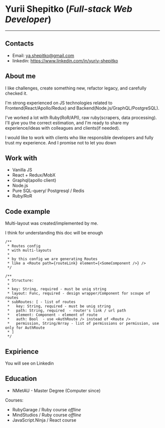 # Yurii Shepitko (_Full-stack Web Developer_)
*********
## Contacts
* Email: ya.shepitko@gmail.com
* linkedin: https://www.linkedin.com/in/yuriy-shepitko

## About me
I like challenges, create something new, refactor legacy, and carefully checked it.

I'm strong experienced on JS technologies related to Frontend(React/Apollo/Redux) and Backend(Node.js/GraphQL/PostgreSQL). 

I've worked a lot with Ruby(RoR/API), raw ruby(scrapers, data processing). I'll give you the correct estimation, and I'm ready to share my experience/ideas with colleagues and clients(if needed).

I would like to work with clients who like responsible developers and fully trust my experience. And I promise not to let you down

## Work with
* Vanilla JS
* React + Redux/MobX
* Graphql(apollo client)
* Node.js
* Pure SQL-query/ Postgresql / Redis
* Ruby/RoR

## Code example
Multi-layout was created/implemented by me.

I think for understanding this doc will be enough

```
/**
 * Routes config
 * with multi-layouts
 *
 * by this config we are generating Routes
 * like a <Route path={routeLink} element={<SomeComponent />} />
 */

/**
 * Structure:
 *
 * key: String, required - must be uniq string
 * layout: Func, required - design wrapper/Component for scoupe of routes
 * subRoutes: [ - list of routes
 *   key: String, required - must be uniq string
 *   path: String, required  - router's link / url path
 *   element: Component - element of route
 *   auth: Bool  - use <AuthRoute /> instead of <Route />
 *   permission, String/Array - list of permissions or permission, use only for AuthRoute
 * ]
 */
```

## Expirience
You will see on Linkedin

## Education
* NMetAU - Master Degree (Computer since)

Courses:
* RubyGarage / Ruby course _offline_
* MindStudios / Ruby course _offline_
* JavaScript.Ninja / React course